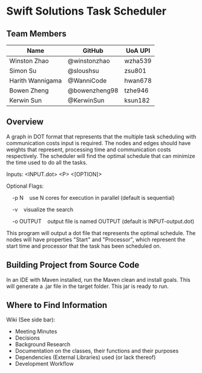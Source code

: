 # Swift Solutions Task Scheduler

## Team Members
| Name             | GitHub | UoA UPI
| ---------------- | ------------ | --------- |
| Winston Zhao | @winstonzhao | wzha539 |
| Simon Su | @sloushsu | zsu801 |
| Harith Wannigama | @WanniCode | hwan678 |
| Bowen Zheng | @bowenzheng98 | tzhe946 |
| Kerwin Sun | @KerwinSun | ksun182 |

## Overview
A graph in DOT format that represents that the multiple task scheduling with communication costs input is required. The nodes and edges should have weights that represent, processing time and communication costs respectively. The scheduler will find the optimal schedule that can minimize the time used to do all the tasks.

Inputs: 	&#60;INPUT.dot&#62; 	&#60;P&#62; 	&#60;[OPTION]&#62;

Optional Flags:

&nbsp;&nbsp;&nbsp;&nbsp;-p N&nbsp;&nbsp;&nbsp;&nbsp;use N cores for execution in parallel (default is sequential)

&nbsp;&nbsp;&nbsp;&nbsp;-v&nbsp;&nbsp;&nbsp;&nbsp;visualize the search

&nbsp;&nbsp;&nbsp;&nbsp;-o OUTPUT&nbsp;&nbsp;&nbsp;&nbsp;output file is named OUTPUT (default is INPUT-output.dot)

This program will output a dot file that represents the optimal schedule. The nodes will have properties "Start" and "Processor", which represent the start time and processor that the task has been scheduled on.

## Building Project from Source Code
In an IDE with Maven installed, run the Maven clean and install goals. This will generate a .jar file in the target folder.
This jar is ready to run.

## Where to Find Information
 Wiki (See side bar):
 - Meeting Minutes
 - Decisions
 - Background Research
 - Documentation on the classes, their functions and their purposes
 - Dependencies (External Libraries) used (or lack thereof)
 - Development Workflow

